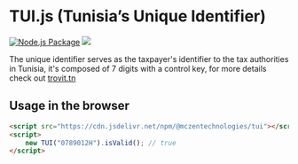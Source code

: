 # TUI.js (Tunisia’s Unique Identifier)

[![Node.js Package](https://badgen.net/npm/dt/@mczentechnologies/tui)](https://www.npmjs.com/package/@mczentechnologies/tui) [![](https://data.jsdelivr.com/v1/package/npm/@mczentechnologies/tui/badge)](https://www.jsdelivr.com/package/npm/@mczentechnologies/tui)

The unique identifier serves as the taxpayer's identifier to the tax authorities in Tunisia, it's composed of 7 digits with a control key, for more details check out [trovit.tn](https://trovit.tn)

## Usage in the browser

```html
<script src="https://cdn.jsdelivr.net/npm/@mczentechnologies/tui"></script>
<script>
	new TUI("0789012H").isValid(); // true
</script>
```

